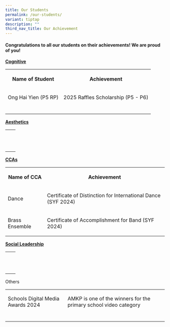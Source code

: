 ```yaml
---
title: Our Students
permalink: /our-students/
variant: tiptap
description: ""
third_nav_title: Our Achievement
---
```

<h4>Congratulations to all our students on their achievements! We are proud of you!</h4>
<p></p>
<p><strong><u>Cognitive</u></strong>
</p>
<table style="minWidth: 50px">
<colgroup>
<col>
<col>
</colgroup>
<tbody>
<tr>
<th rowspan="1" colspan="1">
<p>Name of Student</p>
</th>
<th rowspan="1" colspan="1">
<p>Achievement</p>
</th>
</tr>
<tr>
<td rowspan="1" colspan="1">
<p>Ong Hai Yien (P5 RP)</p>
</td>
<td rowspan="1" colspan="1">
<p>2025 Raffles Scholarship (P5 - P6)</p>
</td>
</tr>
<tr>
<td rowspan="1" colspan="1">
<p></p>
</td>
<td rowspan="1" colspan="1">
<p></p>
</td>
</tr>
</tbody>
</table>
<p><strong><u>Aesthetics</u></strong>
</p>
<table style="minWidth: 50px">
<colgroup>
<col>
<col>
</colgroup>
<tbody>
<tr>
<th rowspan="1" colspan="1">
<p></p>
</th>
<th rowspan="1" colspan="1">
<p></p>
</th>
</tr>
<tr>
<td rowspan="1" colspan="1">
<p></p>
</td>
<td rowspan="1" colspan="1">
<p></p>
</td>
</tr>
<tr>
<td rowspan="1" colspan="1">
<p></p>
</td>
<td rowspan="1" colspan="1">
<p></p>
</td>
</tr>
</tbody>
</table>
<p><strong><u>CCAs</u></strong>
</p>
<table style="minWidth: 50px">
<colgroup>
<col>
<col>
</colgroup>
<tbody>
<tr>
<th rowspan="1" colspan="1">
<p>Name of CCA</p>
</th>
<th rowspan="1" colspan="1">
<p>Achievement</p>
</th>
</tr>
<tr>
<td rowspan="1" colspan="1">
<p>Dance</p>
</td>
<td rowspan="1" colspan="1">
<p>Certificate of Distinction for International Dance (SYF 2024)</p>
</td>
</tr>
<tr>
<td rowspan="1" colspan="1">
<p>Brass Ensemble</p>
</td>
<td rowspan="1" colspan="1">
<p>Certificate of Accomplishment for Band (SYF 2024)</p>
</td>
</tr>
</tbody>
</table>
<p><strong><u>Social Leadership</u></strong>
</p>
<table style="minWidth: 50px">
<colgroup>
<col>
<col>
</colgroup>
<tbody>
<tr>
<th rowspan="1" colspan="1">
<p></p>
</th>
<th rowspan="1" colspan="1">
<p></p>
</th>
</tr>
<tr>
<td rowspan="1" colspan="1">
<p></p>
</td>
<td rowspan="1" colspan="1">
<p></p>
</td>
</tr>
<tr>
<td rowspan="1" colspan="1">
<p></p>
</td>
<td rowspan="1" colspan="1">
<p></p>
</td>
</tr>
</tbody>
</table>
<p>Others</p>
<table style="minWidth: 50px">
<colgroup>
<col>
<col>
</colgroup>
<tbody>
<tr>
<td rowspan="1" colspan="1">
<p>Schools Digital Media Awards 2024</p>
</td>
<td rowspan="1" colspan="1">
<p>AMKP is one of the winners for the primary school video category</p>
</td>
</tr>
<tr>
<td rowspan="1" colspan="1">
<p></p>
</td>
<td rowspan="1" colspan="1">
<p></p>
</td>
</tr>
</tbody>
</table>
<p></p>